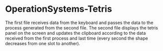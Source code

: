 # OperationSystems-Tetris
The first file receives data from the keyboard and passes the data to the process generated from the second file.
The second file displays the tetris panel on the screen and updates the clipboard according to the data received from the first process and last time (every second the shape decreases from one slot to another).
